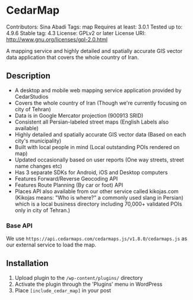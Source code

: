# CedarMap

Contributors: Sina Abadi
Tags: map
Requires at least: 3.0.1
Tested up to: 4.9.6
Stable tag: 4.3
License: GPLv2 or later
License URI: http://www.gnu.org/licenses/gpl-2.0.html

A mapping service and highly detailed and spatially accurate GIS vector data application that covers the whole country of Iran.

## Description

* A desktop and mobile web mapping service application provided by CedarStudios
* Covers the whole country of Iran (Though we're currently focusing on city of Tehran)
* Data is in Google Mercator projection (900913 SRID)
* Consistent all Persian-labeled street maps (English Labels also available)
* Highly detailed and spatially accurate GIS vector data (Based on each city's municipality)
* Built with local people in mind (Local outstanding POIs rendered on map)
* Updated occasionally based on user reports (One way streets, street name changes etc)
* Has 3 separate SDKs for Android, iOS and Desktop computers
* Features Forward/Reverse Geocoding API
* Features Route Planning (By car or foot) API
* Places API also available from our other service called kikojas.com (Kikojas means: "Who is where?" a commonly used slang in Persian) which is a local business directory including 70,000+ validated POIs only in city of Tehran.)

### Base API

We use `https://api.cedarmaps.com/cedarmaps.js/v1.8.0/cedarmaps.js` as our external service to load the map.
## Installation

1. Upload plugin to the `/wp-content/plugins/` directory
1. Activate the plugin through the 'Plugins' menu in WordPress
1. Place `[include_cedar_map]` in your post

